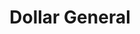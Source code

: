 ---
title: "Dollar General"
url: /orange-beach/dollar-general-orange-beach-boulevard/
shop: Kramladen
---